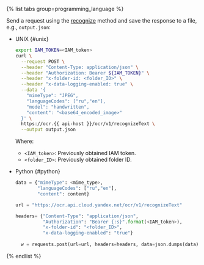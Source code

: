 {% list tabs group=programming_language %}

Send a request using the [recognize](../../vision/ocr/api-ref/TextRecognition/recognize.md) method and save the response to a file, e.g., `output.json`:

- UNIX {#unix}

  ```bash
  export IAM_TOKEN=<IAM_token>
  curl \
    --request POST \
    --header "Content-Type: application/json" \
    --header "Authorization: Bearer ${IAM_TOKEN}" \
    --header "x-folder-id: <folder_ID>" \
    --header "x-data-logging-enabled: true" \
    --data '{
      "mimeType": "JPEG",
      "languageCodes": ["ru","en"],
      "model": "handwritten",
      "content": "<base64_encoded_image>"
    }' \
    https://ocr.{{ api-host }}/ocr/v1/recognizeText \
    --output output.json
  ```

  Where:

  * `<IAM_token>`: Previously obtained IAM token.
  * `<folder_ID>`: Previously obtained folder ID.

- Python {#python}

  ```python
  data = {"mimeType": <mime_type>,
          "languageCodes": ["ru","en"],
          "content": content}

  url = "https://ocr.api.cloud.yandex.net/ocr/v1/recognizeText"

  headers= {"Content-Type": "application/json",
            "Authorization": "Bearer {:s}".format(<IAM_token>),
            "x-folder-id": "<folder_ID>",
            "x-data-logging-enabled": "true"}
    
    w = requests.post(url=url, headers=headers, data=json.dumps(data))
  ```

{% endlist %}
